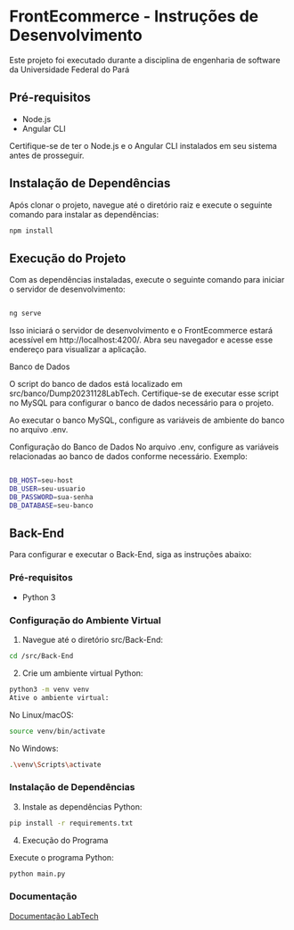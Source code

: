 # FrontEcommerce - Instruções de Desenvolvimento

Este projeto foi executado durante a disciplina de engenharia de software da Universidade Federal do Pará

## Pré-requisitos

- Node.js
- Angular CLI

Certifique-se de ter o Node.js e o Angular CLI instalados em seu sistema antes de prosseguir.

## Instalação de Dependências

Após clonar o projeto, navegue até o diretório raiz e execute o seguinte comando para instalar as dependências:

```bash
npm install
```

## Execução do Projeto

Com as dependências instaladas, execute o seguinte comando para iniciar o servidor de desenvolvimento:

```bash

ng serve

```

Isso iniciará o servidor de desenvolvimento e o FrontEcommerce estará acessível em http://localhost:4200/. Abra seu navegador e acesse esse endereço para visualizar a aplicação.

Banco de Dados

O script do banco de dados está localizado em src/banco/Dump20231128LabTech. Certifique-se de executar esse script no MySQL para configurar o banco de dados necessário para o projeto.

Ao executar o banco MySQL, configure as variáveis de ambiente do banco no arquivo .env.

Configuração do Banco de Dados
No arquivo .env, configure as variáveis relacionadas ao banco de dados conforme necessário. Exemplo:

```bash

DB_HOST=seu-host
DB_USER=seu-usuario
DB_PASSWORD=sua-senha
DB_DATABASE=seu-banco

```

## Back-End

Para configurar e executar o Back-End, siga as instruções abaixo:

### Pré-requisitos

- Python 3

### Configuração do Ambiente Virtual

1. Navegue até o diretório src/Back-End:

```bash
cd /src/Back-End

```

2. Crie um ambiente virtual Python:

```bash
python3 -m venv venv
Ative o ambiente virtual:

```

No Linux/macOS:

```bash
source venv/bin/activate

```

No Windows:

```bash
.\venv\Scripts\activate

```

### Instalação de Dependências

3. Instale as dependências Python:

```bash
pip install -r requirements.txt

```

4. Execução do Programa

Execute o programa Python:

```bash
python main.py

```

### Documentação

[Documentação LabTech](src/assets/documentacao/LabTech.pdf)
